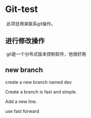 # Git-test

​	此项目用来联系git操作。

## 进行修改操作

​	git是一个分布式版本控制软件，他很好用

## new branch

create a new branch named dev

Create a branch is fast and simple.

Add a new line.

use fast forward